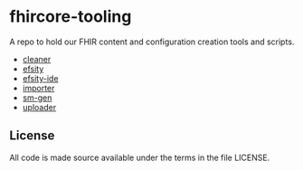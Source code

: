# fhircore-tooling

A repo to hold our FHIR content and configuration creation tools and scripts.

- [cleaner](https://github.com/onaio/fhircore-tooling/tree/main/cleaner)
- [efsity](https://github.com/onaio/fhircore-tooling/tree/main/efsity)
- [efsity-ide](https://github.com/onaio/fhircore-tooling/tree/main/efsity-ide)
- [importer](https://github.com/onaio/fhircore-tooling/tree/main/importer)
- [sm-gen](https://github.com/onaio/fhircore-tooling/tree/main/sm-gen)
- [uploader](https://github.com/onaio/fhircore-tooling/tree/main/uploader)

## License

All code is made source available under the terms in the file LICENSE.
